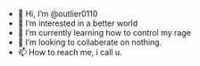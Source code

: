 - 👋 Hi, I’m @outlier0110
- 👀 I’m interested in a better world
- 🌱 I’m currently learning how to control my rage
- 💞️ I’m looking to collaberate on nothing.
- 📫 How to reach me, i call u.
